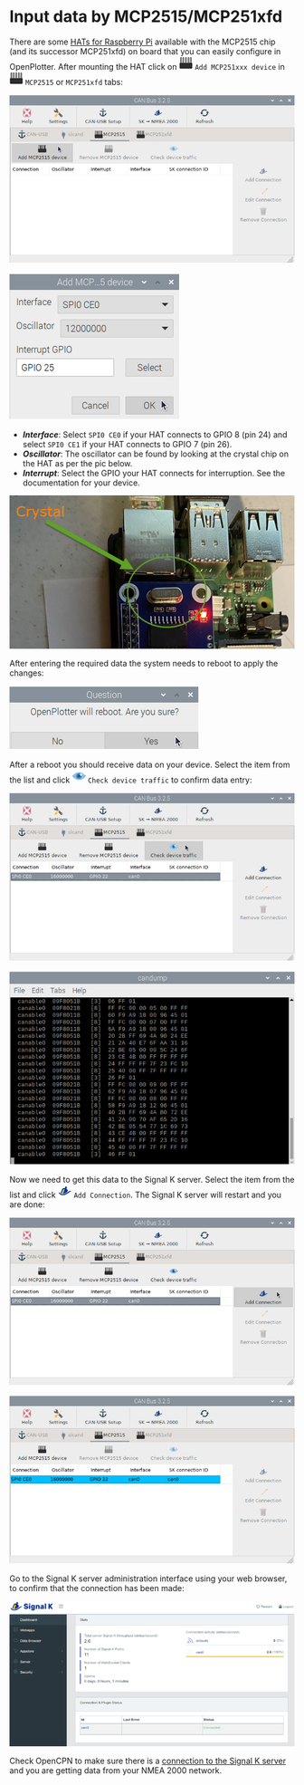 # Input data by MCP2515/MCP251xfd

There are some [HATs for Raspberry Pi](https://macarthur-hat-documentation.readthedocs.io/en/latest/index.html) available with the MCP2515 chip (and its successor MCP251xfd) on board that you can easily configure in OpenPlotter. After mounting the HAT click on ![Chip](img/chip.png) ``Add MCP251xxx device`` in ![Chip](img/chip.png) ``MCP2515`` or ``MCP251xfd`` tabs:

![canMCP1](img/canMCP1.png)

![canMCP2](img/canMCP2.png)

- ***Interface***: Select `SPI0 CE0` if your HAT connects to GPIO 8 (pin 24) and select `SPI0 CE1` if your HAT connects to GPIO 7 (pin 26).
- ***Oscillator***: The oscillator can be found by looking at the crystal chip on the HAT as per the pic below.
- ***Interrupt***: Select the GPIO your HAT connects for interruption. See the documentation for your device.

![can4](img/can4.png)

After entering the required data the system needs to reboot to apply the changes:

![canMCP3](img/canMCP3.png)

After a reboot you should receive data on your device. Select the item from the list and click ![check](img/check.png)  ``Check device traffic`` to confirm data entry:

![canMCP4](img/canMCP4.png)

![canSlcand4](img/canSlcand4.png)

Now we need to get this data to the Signal K server. Select the item from the list and click ![sk](img/sk.png) ``Add Connection``. The Signal K server will restart and you are done:

![canMCP5](img/canMCP5.png)

![canMCP6](img/canMCP6.png)

Go to the Signal K server administration interface using your web browser, to confirm that the connection has been made:

![canMCP7](img/canMCP7.png)

Check OpenCPN to make sure there is a [connection to the Signal K server](../opencpn/skconnection.md) and you are getting data from your NMEA 2000 network.